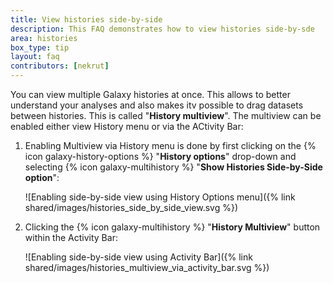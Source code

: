 ```yaml
---
title: View histories side-by-side
description: This FAQ demonstrates how to view histories side-by-sde
area: histories
box_type: tip
layout: faq
contributors: [nekrut]
---
```


You can view multiple Galaxy histories at once. This allows to better understand your analyses and also makes itv possible to drag datasets between histories. This is called "**History multiview**". The multiview can be enabled either view History menu or via the ACtivity Bar:

1. Enabling Multiview via History menu is done by first clicking on the {% icon galaxy-history-options %} "**History options**" drop-down and selecting {% icon galaxy-multihistory %} "**Show Histories Side-by-Side option**":

   ![Enabling side-by-side view using History Options menu]({% link shared/images/histories_side_by_side_view.svg %})

2. Clicking the {% icon galaxy-multihistory %} "**History Multiview**" button within the Activity Bar:

   ![Enabling side-by-side view using Activity Bar]({% link shared/images/histories_multiview_via_activity_bar.svg %})

 <!-- Original drawings are accessible from https://docs.google.com/drawings/d/1coRlf1PxDKZYFt9j83MHGVYvwhBZhBkE-PcnhgIQ6gs/edit?usp=sharing and https://docs.google.com/drawings/d/1ksdR7wf2i5CJA1Pa-frCLMlgfITwwpOh2cKay8xDIi0/edit?usp=sharing -->